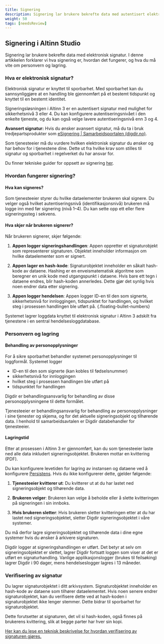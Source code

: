 ```yaml
---
title: Signering
description: Signering lar brukere bekrefte data med autentisert elektronisk signatur.
weight: 50
tags: [needsReview]
---
```


## Signering i Altinn Studio

Signering lar brukere bekrefte data med elektronisk signatur. I denne artikkelen forklarer vi hva signering er, hvordan det fungerer, og hva du må vite om personvern og lagring.

### Hva er elektronisk signatur?

Elektronisk signatur er knyttet til sporbarhet. Med sporbarhet kan du sannsynliggjøre at en handling ble gjennomført på et bestemt tidspunkt og knyttet til en bestemt identitet.

Signeringsløsningen i Altinn 3 er en autentisert signatur med mulighet for sikkerhetsnivå 3 eller 4. Du kan konfigurere autentiseringsnivået i den enkelte tjeneste, og du kan også velge lavere autentiseringsnivå enn 3 og 4.

**Avansert signatur:**
Hvis du ønsker avansert signatur, må du ta i bruk tredjepartsprodukter som [eSignering | Samarbeidsportalen (digdir.no)](https://samarbeid.digdir.no/esignering/esignering/22).

Som tjenesteeier må du vurdere hvilken elektronisk signatur du ønsker og har behov for i tjenestene dine. Dette ut fra hvilke krav som stilles til signatur og sporbarhet i regelverket du har ansvar for.

Du finner tekniske guider for oppsett av signering [her](/nb/altinn-studio/v8/guides/development/signing/).

### Hvordan fungerer signering?

#### Hva kan signeres?

Som tjenesteeier styrer du hvilke dataelementer brukeren skal signere. Du velger også hvilket autentiseringsnivå (identifikasjonsnivå) brukeren må logge inn med før signering (nivå 1–4). Du kan sette opp ett eller flere signeringssteg i sekvens.

#### Hva skjer når brukeren signerer?

Når brukeren signerer, skjer følgende:

1. **Appen logger signeringshandlingen**: Appen oppretter et signaturobjekt som representerer signaturen. Objektet inneholder informasjon om hvilke dataelementer som er signert.

2. **Appen lager en hash-kode**: Signaturobjektet inneholder en såkalt hash-kode av dataene. Hashing er en enveismatematisk algoritme som beregner en unik kode med utgangspunkt i dataene. Hvis bare ett tegn i dataene endres, blir hash-koden annerledes. Dette gjør det synlig hvis noen endrer data etter signering.

3. **Appen logger hendelsen**: Appen logger ID-en til den som signerte, sikkerhetsnivå for innloggingen, tidspunktet for handlingen, og hvilket steg i prosessen handlingen ble utført på.
{.floating-bullet-numbers}

Systemet lagrer loggdata knyttet til elektronisk signatur i Altinn 3 adskilt fra tjenestene i en sentral hendelsesloggdatabase.

### Personvern og lagring

#### Behandling av personopplysninger

For å sikre sporbarhet behandler systemet personopplysninger til loggformål. Systemet logger
- ID-en til den som signerte (kan kobles til fødselsnummer)
- sikkerhetsnivå for innloggingen
- hvilket steg i prosessen handlingen ble utført på
- tidspunktet for handlingen

Digdir er behandlingsansvarlig for behandling av disse personopplysningene til dette formålet.

Tjenesteeier er behandlingsansvarlig for behandling av personopplysninger i sine tjenester og skjema, og for det aktuelle signeringsobjekt og tilhørende data. I henhold til samarbeidsavtalen er Digdir databehandler for tjenesteeier.

#### Lagringstid

Etter at prosessen i Altinn 3 er gjennomført, kan du som tjenesteeier laste ned alle data inkludert signeringsobjektet. Brukeren mottar en kvittering (PDF).

Du kan konfigurere levetiden for lagring av instansen og dataene ved å konfigurere [Persistens](/nb/altinn-studio/v8/reference/data/persistence/). Hvis du ikke konfigurerer dette, gjelder følgende:

1. **Tjenesteeier kvitterer ut**: Du kvitterer ut at du har lastet ned signeringsobjekt og tilhørende data.

2. **Brukeren velger**: Brukeren kan velge å beholde eller å slette kvitteringen på signeringen i sin innboks.

3. **Hvis brukeren sletter**: Hvis brukeren sletter kvitteringen etter at du har lastet ned signeringsobjektet, sletter Digdir signeringsobjektet i våre systemer.

Du må derfor lagre signeringsobjektet og tilhørende data i dine egne systemer hvis du ønsker å arkivere signaturen.

Digdir logger at signeringshandlingen er utført. Det betyr at selv om signeringsobjektet er slettet, lagrer Digdir fortsatt loggen som viser at det er utført en signaturhandling. Vanlige applikasjonslogger (brukes til feilsøking) lagrer Digdir i 90 dager, mens hendelseslogger lagres i 13 måneder.

### Verifisering av signatur

Du lagrer signaturobjektet i ditt arkivsystem. Signaturobjektet inneholder en hash-kode av dataene som tilhører dataelementet. Hvis noen senere endrer signaturobjektet, kan du verifisere dette ved at hash-koden i signaturobjektet ikke lenger stemmer. Dette bidrar til sporbarhet for signaturobjektet.

Dette forutsetter at signaturen, det vil si hash-koden, også finnes på brukerens kvittering, slik at begge parter har hver sin kopi.

[Her kan du lese en teknisk beskrivelse for hvordan verifisering av signaturen gjøres.](/nb/altinn-studio/v8/reference/process/tasks/signing/#verifisering-av-sha256-hash)
